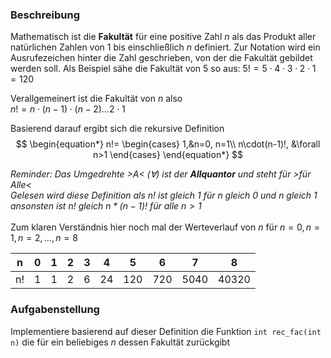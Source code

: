 ### Beschreibung
Mathematisch ist die **Fakultät** für eine positive Zahl $n$ als das Produkt aller natürlichen Zahlen von 1 bis einschließlich $n$ definiert. Zur Notation wird ein Ausrufezeichen hinter die Zahl geschrieben, von der die Fakultät gebildet werden soll.
Als Beispiel sähe die Fakultät von 5 so aus:
$5!=5\cdot4\cdot3\cdot2\cdot1=120$ 

Verallgemeinert ist die Fakultät von $n$ also \
$n!=n\cdot(n-1)\cdot(n-2)\dots2\cdot1$ 

Basierend darauf ergibt sich die rekursive Definition
$$
\begin{equation*}
    n!=
    \begin{cases}
        1,&n=0, n=1\\
        n\cdot(n-1)!, &\forall n>1
    \end{cases}
\end{equation*}
$$ 

_Reminder: Das Umgedrehte >A< ($\forall$) ist der **Allquantor** und steht für >für Alle<_\
_Gelesen wird diese Definition als $n!$ ist gleich 1 für $n$ gleich $0$ und $n$ gleich $1$ ansonsten ist $n!$ gleich $n*(n-1)!$ für alle $n>1$_\
\
Zum klaren Verständnis hier noch mal der Werteverlauf von $n$ für $n=0, n=1, n=2, \dots , n=8$


| n  | 0 | 1 | 2 | 3 | 4  | 5   | 6   | 7    | 8     |
|----|---|---|---|---|----|-----|-----|------|-------|
| n! | 1 | 1 | 2 | 6 | 24 | 120 | 720 | 5040 | 40320 |

### Aufgabenstellung
Implementiere basierend auf dieser Definition die Funktion `int rec_fac(int n)` die für ein beliebiges $n$ dessen Fakultät zurückgibt
